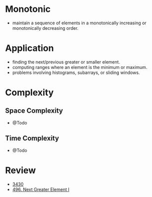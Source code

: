 # Monotonic
- maintain a sequence of elements in a monotonically increasing or monotonically decreasing order.

# Application
- finding the next/previous greater or smaller element.
- computing ranges where an element is the minimum or maximum.
- problems involving histograms, subarrays, or sliding windows.
  
# Complexity

## Space Complexity
- @Todo

## Time Complexity
- @Todo

# Review
- [3430](https://leetcode.com/problems/maximum-and-minimum-sums-of-at-most-size-k-subarrays)
- [496. Next Greater Element I](https://leetcode.com/problems/next-greater-element-i/description/)
